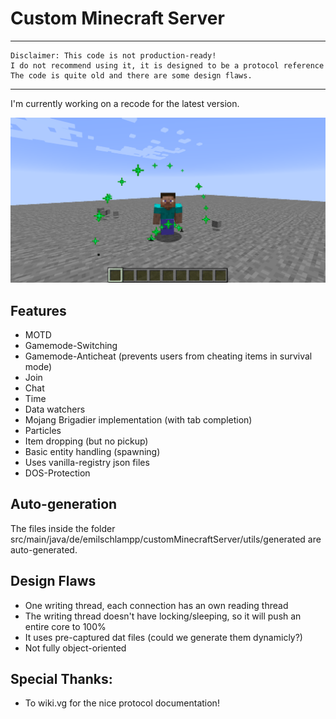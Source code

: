 # Custom Minecraft Server

---
    Disclaimer: This code is not production-ready!
    I do not recommend using it, it is designed to be a protocol reference
    The code is quite old and there are some design flaws.
--- 

I'm currently working on a recode for the latest version. 

![screenshot](doc/2025-04-03_17.23.09.png)

## Features
- MOTD
- Gamemode-Switching
- Gamemode-Anticheat (prevents users from cheating items in survival mode)
- Join
- Chat
- Time
- Data watchers
- Mojang Brigadier implementation (with tab completion)
- Particles
- Item dropping (but no pickup)
- Basic entity handling (spawning)
- Uses vanilla-registry json files
- DOS-Protection

## Auto-generation
The files inside the folder src/main/java/de/emilschlampp/customMinecraftServer/utils/generated are auto-generated.

## Design Flaws
- One writing thread, each connection has an own reading thread
- The writing thread doesn't have locking/sleeping, so it will push an entire core to 100%
- It uses pre-captured dat files (could we generate them dynamicly?)
- Not fully object-oriented

## Special Thanks:
- To wiki.vg for the nice protocol documentation!